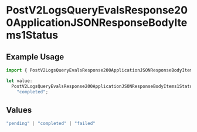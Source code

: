 # PostV2LogsQueryEvalsResponse200ApplicationJSONResponseBodyItems1Status

## Example Usage

```typescript
import { PostV2LogsQueryEvalsResponse200ApplicationJSONResponseBodyItems1Status } from "orq-poc-typescript-multi-env-version/models/operations";

let value:
  PostV2LogsQueryEvalsResponse200ApplicationJSONResponseBodyItems1Status =
    "completed";
```

## Values

```typescript
"pending" | "completed" | "failed"
```